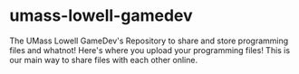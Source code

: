 # umass-lowell-gamedev
The UMass Lowell GameDev's Repository to share and store programming files and whatnot!
Here's where you upload your programming files! This is our main way to share files with each other online.
